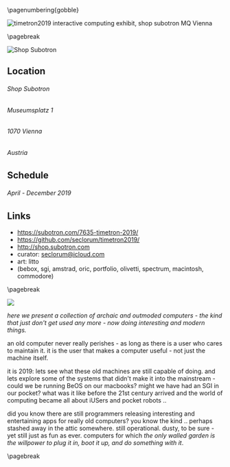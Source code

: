 
\pagenumbering{gobble}

[timetron2019logo]: https://github.com/seclorum/timetron2019/raw/master/Logo/pngs/LogoJV_BO_1.png 
[flyer]:https://github.com/seclorum/timetron2019/raw/master/flyer.jpg "timetron2019 interactive computing exhibit, shop subotron MQ Vienna"
[shopsubotron]: https://subotron.com/wp-content/themes/subotron1202/images/subotron_logo-2017.png "Shop Subotron"

![][flyer]

\pagebreak

![][shopsubotron]

## Location
###### Shop Subotron
###### Museumsplatz 1
###### 1070 Vienna
###### Austria
## Schedule
###### April - December 2019
## Links
* https://subotron.com/7635-timetron-2019/
* https://github.com/seclorum/timetron2019/
* http://shop.subotron.com
* curator: seclorum@icloud.com
* art: litto
* (bebox, sgi, amstrad, oric, portfolio, olivetti, spectrum, macintosh, commodore)

\pagebreak

![][timetron2019logo]

*here we present a collection of archaic and outmoded computers - the kind that just don't get used any more - now doing interesting and modern things.*

an old computer never really perishes - as long as there is a user who cares to maintain it. it is the user that makes a computer useful - not just the machine itself.

it is 2019: lets see what these old machines are still capable of doing.  and lets explore some of the systems that didn't make it into the mainstream - could we be running BeOS on our macbooks?  might we have had an SGI in our pocket? what was it like before the 21st century arrived and the world of computing became all about iUSers and pocket robots ..

did you know there are still programmers releasing interesting and entertaining apps for really old computers? you know the kind .. perhaps stashed away in the attic somewhere. still operational.  dusty, to be sure - yet still just as fun as ever.  computers for which *the only walled garden is the willpower to plug it in, boot it up, and do something with it*. 

\pagebreak
